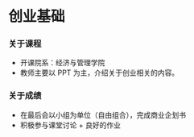 # 创业基础

### 关于课程
- 开课院系：经济与管理学院
- 教师主要以 PPT 为主，介绍关于创业相关的内容。

### 关于成绩
- 在最后会以小组为单位（自由组合），完成商业企划书
- 积极参与课堂讨论 + 良好的作业
